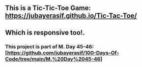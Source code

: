 ## This is a Tic-Tic-Toe Game: https://jubayerasif.github.io/Tic-Tac-Toe/
## Which is responsive too!.
### This project is part of M. Day 45-46: [https://github.com/jubayerasif/100-Days-Of-Code/tree/main/M.%20Day%2045-46]


